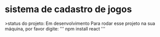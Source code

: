 <h1>sistema de cadastro de jogos</h1>
>status do projeto: Em desenvolvimento
Para rodar esse projeto na sua máquina, por favor digite: 
'''
npm install react
'''
